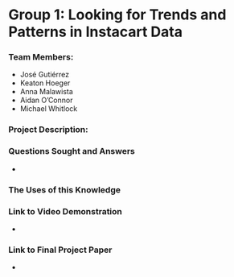 # Group 1: Looking for Trends and Patterns in Instacart Data

### Team Members:
- José Gutiérrez
- Keaton Hoeger
- Anna Malawista
- Aidan O’Connor
- Michael Whitlock

### Project Description: 


### Questions Sought and Answers
 - 
 
### The Uses of this Knowledge


### Link to Video Demonstration
 - 

### Link to Final Project Paper
 - 
